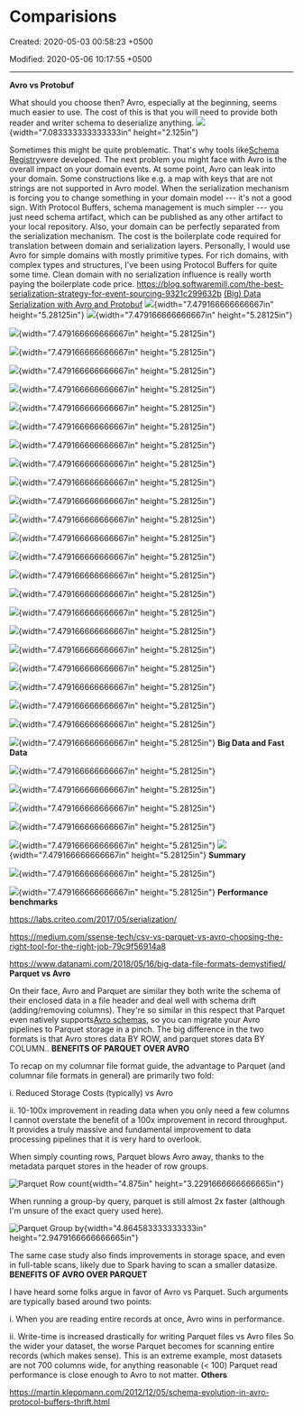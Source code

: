 # Comparisions

Created: 2020-05-03 00:58:23 +0500

Modified: 2020-05-06 10:17:55 +0500

---

**Avro vs Protobuf**

What should you choose then? Avro, especially at the beginning, seems much easier to use. The cost of this is that you will need to provide both reader and writer schema to deserialize anything.
![](media/Comparisions-image1.png){width="7.083333333333333in" height="2.125in"}

Sometimes this might be quite problematic. That's why tools like[Schema Registry](https://www.confluent.io/confluent-schema-registry/)were developed.
The next problem you might face with Avro is the overall impact on your domain events. At some point, Avro can leak into your domain. Some constructions like e.g. a map with keys that are not strings are not supported in Avro model. When the serialization mechanism is forcing you to change something in your domain model --- it's not a good sign.
With Protocol Buffers, schema management is much simpler --- you just need schema artifact, which can be published as any other artifact to your local repository. Also, your domain can be perfectly separated from the serialization mechanism. The cost is the boilerplate code required for translation between domain and serialization layers.
Personally, I would use Avro for simple domains with mostly primitive types. For rich domains, with complex types and structures, I've been using Protocol Buffers for quite some time. Clean domain with no serialization influence is really worth paying the boilerplate code price.
<https://blog.softwaremill.com/the-best-serialization-strategy-for-event-sourcing-9321c299632b>
[(Big) Data Serialization with Avro and Protobuf](https://www.slideshare.net/gschmutz/big-data-serialization-with-avro-and-protobuf)
![](media/Comparisions-image2.png){width="7.479166666666667in" height="5.28125in"}
![](media/Comparisions-image3.png){width="7.479166666666667in" height="5.28125in"}

![](media/Comparisions-image4.png){width="7.479166666666667in" height="5.28125in"}

![](media/Comparisions-image5.png){width="7.479166666666667in" height="5.28125in"}

![](media/Comparisions-image6.png){width="7.479166666666667in" height="5.28125in"}

![](media/Comparisions-image7.png){width="7.479166666666667in" height="5.28125in"}

![](media/Comparisions-image8.png){width="7.479166666666667in" height="5.28125in"}

![](media/Comparisions-image9.png){width="7.479166666666667in" height="5.28125in"}

![](media/Comparisions-image10.png){width="7.479166666666667in" height="5.28125in"}

![](media/Comparisions-image11.png){width="7.479166666666667in" height="5.28125in"}

![](media/Comparisions-image12.png){width="7.479166666666667in" height="5.28125in"}

![](media/Comparisions-image13.png){width="7.479166666666667in" height="5.28125in"}

![](media/Comparisions-image14.png){width="7.479166666666667in" height="5.28125in"}

![](media/Comparisions-image15.png){width="7.479166666666667in" height="5.28125in"}

![](media/Comparisions-image16.png){width="7.479166666666667in" height="5.28125in"}

![](media/Comparisions-image17.png){width="7.479166666666667in" height="5.28125in"}

![](media/Comparisions-image18.png){width="7.479166666666667in" height="5.28125in"}

![](media/Comparisions-image19.png){width="7.479166666666667in" height="5.28125in"}

![](media/Comparisions-image20.png){width="7.479166666666667in" height="5.28125in"}

![](media/Comparisions-image21.png){width="7.479166666666667in" height="5.28125in"}

![](media/Comparisions-image22.png){width="7.479166666666667in" height="5.28125in"}

![](media/Comparisions-image23.png){width="7.479166666666667in" height="5.28125in"}

![](media/Comparisions-image24.png){width="7.479166666666667in" height="5.28125in"}

![](media/Comparisions-image25.png){width="7.479166666666667in" height="5.28125in"}

![](media/Comparisions-image26.png){width="7.479166666666667in" height="5.28125in"}
**Big Data and Fast Data**

![](media/Comparisions-image27.png){width="7.479166666666667in" height="5.28125in"}

![](media/Comparisions-image28.png){width="7.479166666666667in" height="5.28125in"}

![](media/Comparisions-image29.png){width="7.479166666666667in" height="5.28125in"}

![](media/Comparisions-image30.png){width="7.479166666666667in" height="5.28125in"}

![](media/Comparisions-image31.png){width="7.479166666666667in" height="5.28125in"}
![](media/Comparisions-image32.png){width="7.479166666666667in" height="5.28125in"}
**Summary**

![](media/Comparisions-image33.png){width="7.479166666666667in" height="5.28125in"}

![](media/Comparisions-image34.png){width="7.479166666666667in" height="5.28125in"}
**Performance benchmarks**

<https://labs.criteo.com/2017/05/serialization/>

<https://medium.com/ssense-tech/csv-vs-parquet-vs-avro-choosing-the-right-tool-for-the-right-job-79c9f56914a8>

<https://www.datanami.com/2018/05/16/big-data-file-formats-demystified/>
**Parquet vs Avro**

On their face, Avro and Parquet are similar they both write the schema of their enclosed data in a file header and deal well with schema drift (adding/removing columns). They're so similar in this respect that Parquet even natively supports[Avro schemas](https://github.com/apache/parquet-mr#avro), so you can migrate your Avro pipelines to Parquet storage in a pinch.
The big difference in the two formats is that Avro stores data BY ROW, and parquet stores data BY COLUMN..
**BENEFITS OF PARQUET OVER AVRO**

To recap on my columnar file format guide, the advantage to Parquet (and columnar file formats in general) are primarily two fold:

i.  Reduced Storage Costs (typically) vs Avro

ii. 10-100x improvement in reading data when you only need a few columns
I cannot overstate the benefit of a 100x improvement in record throughput. It provides a truly massive and fundamental improvement to data processing pipelines that it is very hard to overlook.

When simply counting rows, Parquet blows Avro away, thanks to the metadata parquet stores in the header of row groups.

![Parquet Row count](media/Comparisions-image35.png){width="4.875in" height="3.2291666666666665in"}

When running a group-by query, parquet is still almost 2x faster (although I'm unsure of the exact query used here).

![Parquet Group by](media/Comparisions-image36.png){width="4.864583333333333in" height="2.9479166666666665in"}

The same case study also finds improvements in storage space, and even in full-table scans, likely due to Spark having to scan a smaller datasize.
**BENEFITS OF AVRO OVER PARQUET**

I have heard some folks argue in favor of Avro vs Parquet. Such arguments are typically based around two points:

i.  When you are reading entire records at once, Avro wins in performance.

ii. Write-time is increased drastically for writing Parquet files vs Avro files
So the wider your dataset, the worse Parquet becomes for scanning entire records (which makes sense). This is an extreme example, most datasets are not 700 columns wide, for anything reasonable (< 100) Parquet read performance is close enough to Avro to not matter.
**Others**

<https://martin.kleppmann.com/2012/12/05/schema-evolution-in-avro-protocol-buffers-thrift.html>
